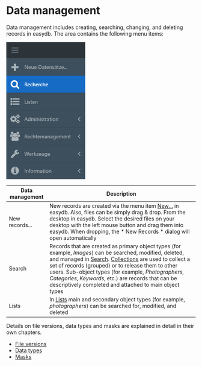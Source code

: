 # Data management

Data management includes creating, searching, changing, and deleting records in easydb. The area contains the following menu items:

![Menu navigation](datamanagement.png)

| Data management | Description |
|---|---|
| New records... | New records are created via the menu item [New...](./new_objects/new_objects.html) in easydb. Also, files can be simply drag & drop. From the desktop in easydb. Select the desired files on your desktop with the left mouse button and drag them into easydb. When dropping, the * New Records * dialog will open automatically
| Search | Records that are created as primary object types (for example, *Images*) can be searched, modified, deleted, and managed in [Search](search/search.html). [Collections](search/quickaccess/collection/collection.html) are used to collect a set of records (grouped) or to release them to other users. Sub-object types (for example, *Photographers*, *Categories*, *Keywords*, etc.) are records that can be descriptively completed and attached to main object types|
|Lists|In [Lists](lists/lists.html) main and secondary object types (for example, *photographers*) can be searched for, modified, and deleted|

Details on file versions, data types and masks are explained in detail in their own chapters.

* [File versions](./search/assetversions/assetversions.html)
* [Data types](./features/datatypes/datatypes.html)
* [Masks](./features/masks/masks.html)